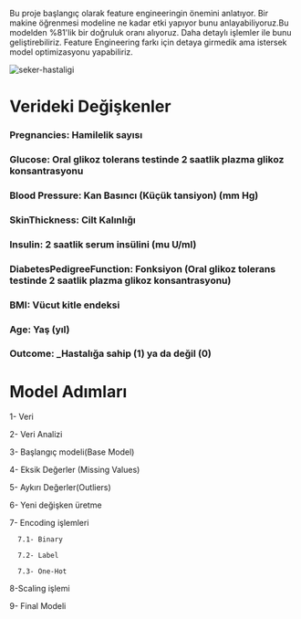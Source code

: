 Bu proje başlangıç olarak feature engineeringin önemini anlatıyor. Bir makine öğrenmesi modeline ne kadar etki yapıyor bunu anlayabiliyoruz.Bu modelden %81'lik bir doğruluk oranı alıyoruz. Daha detaylı işlemler ile bunu geliştirebiliriz. Feature Engineering farkı için detaya girmedik ama istersek model optimizasyonu yapabiliriz.


![seker-hastaligi](https://github.com/user-attachments/assets/12ff79c5-97bb-4eb2-bb48-682b9a5052ab)



# Verideki Değişkenler

### Pregnancies:  Hamilelik sayısı


### Glucose:  Oral glikoz tolerans testinde 2 saatlik plazma glikoz konsantrasyonu


### Blood Pressure:  Kan Basıncı (Küçük tansiyon) (mm Hg)


### SkinThickness:  Cilt Kalınlığı


### Insulin:  2 saatlik serum insülini (mu U/ml)


### DiabetesPedigreeFunction: Fonksiyon (Oral glikoz tolerans testinde 2 saatlik plazma glikoz konsantrasyonu)


### BMI:  Vücut kitle endeksi


### Age: Yaş (yıl)


### Outcome: _Hastalığa sahip (1) ya da değil (0)






# Model Adımları 


   1- Veri 

   
   2- Veri Analizi

   
   3- Başlangıç modeli(Base Model)

   
   4- Eksik Değerler (Missing Values)

   
   5- Aykırı Değerler(Outliers)

   
   6- Yeni değişken üretme

   
   7- Encoding işlemleri

   
      7.1- Binary
      
      7.2- Label
      
      7.3- One-Hot
      
   8-Scaling işlemi 

   
   9- Final Modeli
   
